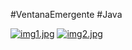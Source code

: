 #VentanaEmergente 
#Java

[![img1.jpg](https://i.postimg.cc/L6tvVW1C/img1.jpg)](https://postimg.cc/Wh4MNXSg)
[![img2.jpg](https://i.postimg.cc/HLwZP5Tp/img2.jpg)](https://postimg.cc/sB24MMB8)



